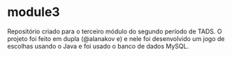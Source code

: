 # module3
Repositório criado para o terceiro módulo do segundo período de TADS. O projeto foi feito em dupla (@alanakov e) e nele foi desenvolvido um jogo de escolhas usando o Java e foi usado o banco de dados MySQL.
